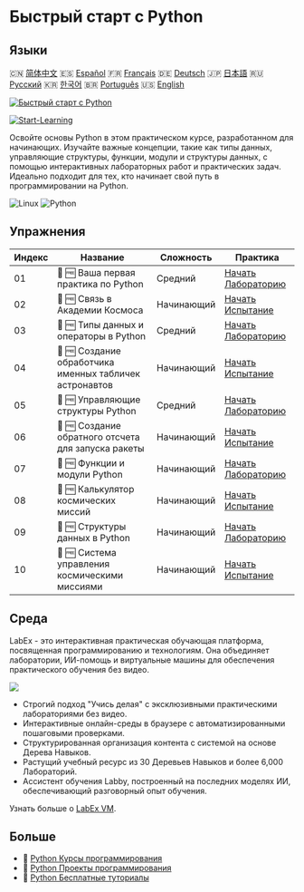 # Быстрый старт с Python

## Языки

🇨🇳 [简体中文](README_zh.md) 🇪🇸 [Español](README_es.md) 🇫🇷 [Français](README_fr.md) 🇩🇪 [Deutsch](README_de.md) 🇯🇵 [日本語](README_ja.md) 🇷🇺 [Русский](README_ru.md) 🇰🇷 [한국어](README_ko.md) 🇧🇷 [Português](README_pt.md) 🇺🇸 [English](README.md) 

[![Быстрый старт с Python](https://cover-creator.labex.io/quick-start-with-python.png?lang=ru)](https://labex.io/ru/courses/quick-start-with-python)

[![Start-Learning](https://img.shields.io/badge/Start-Learning-whitesmoke?style=for-the-badge)](https://labex.io/ru/courses/quick-start-with-python)

Освойте основы Python в этом практическом курсе, разработанном для начинающих. Изучайте важные концепции, такие как типы данных, управляющие структуры, функции, модули и структуры данных, с помощью интерактивных лабораторных работ и практических задач. Идеально подходит для тех, кто начинает свой путь в программировании на Python.

![Linux](https://img.shields.io/badge/Linux-whitesmoke?style=for-the-badge&logo=linux)
![Python](https://img.shields.io/badge/Python-whitesmoke?style=for-the-badge&logo=python)


## Упражнения

|   Индекс | Название                                                | Сложность   | Практика                                                                                                                          |
|----------|---------------------------------------------------------|-------------|-----------------------------------------------------------------------------------------------------------------------------------|
|       01 | 📖 🆓 Ваша первая практика по Python                    | Средний     | <a target='_blank' href='https://labex.io/ru/tutorials/python-your-first-python-lab-270256'>Начать Лабораторию</a>                |
|       02 | 🎯 🆓 Связь в Академии Космоса                          | Начинающий  | <a target='_blank' href='https://labex.io/ru/tutorials/python-space-academy-communication-393069'>Начать Испытание</a>            |
|       03 | 📖 🆓 Типы данных и операторы в Python                  | Средний     | <a target='_blank' href='https://labex.io/ru/tutorials/python-python-data-types-and-operators-393077'>Начать Лабораторию</a>      |
|       04 | 🎯 🆓 Создание обработчика именных табличек астронавтов | Начинающий  | <a target='_blank' href='https://labex.io/ru/tutorials/python-create-an-astronaut-name-tag-processor-393083'>Начать Испытание</a> |
|       05 | 📖 🆓 Управляющие структуры Python                      | Средний     | <a target='_blank' href='https://labex.io/ru/tutorials/python-python-control-structures-393123'>Начать Лабораторию</a>            |
|       06 | 🎯 🆓 Создание обратного отсчета для запуска ракеты     | Начинающий  | <a target='_blank' href='https://labex.io/ru/tutorials/python-create-a-rocket-launch-countdown-393128'>Начать Испытание</a>       |
|       07 | 📖 🆓 Функции и модули Python                           | Начинающий  | <a target='_blank' href='https://labex.io/ru/tutorials/python-python-functions-and-modules-393141'>Начать Лабораторию</a>         |
|       08 | 🎯 🆓 Калькулятор космических миссий                    | Начинающий  | <a target='_blank' href='https://labex.io/ru/tutorials/python-space-mission-calculator-393156'>Начать Испытание</a>               |
|       09 | 📖 🆓 Структуры данных в Python                         | Начинающий  | <a target='_blank' href='https://labex.io/ru/tutorials/python-python-data-structures-393168'>Начать Лабораторию</a>               |
|       10 | 🎯 🆓 Система управления космическими миссиями          | Начинающий  | <a target='_blank' href='https://labex.io/ru/tutorials/python-space-mission-management-system-393176'>Начать Испытание</a>        |

## Среда

LabEx - это интерактивная практическая обучающая платформа, посвященная программированию и технологиям. Она объединяет лаборатории, ИИ-помощь и виртуальные машины для обеспечения практического обучения без видео.

![](https://tutorial-screenshot.getvm.io/images/vm-1725247253.png)

- Строгий подход "Учись делая" с эксклюзивными практическими лабораториями без видео.
- Интерактивные онлайн-среды в браузере с автоматизированными пошаговыми проверками.
- Структурированная организация контента с системой на основе Дерева Навыков.
- Растущий учебный ресурс из 30 Деревьев Навыков и более 6,000 Лабораторий.
- Ассистент обучения Labby, построенный на последних моделях ИИ, обеспечивающий разговорный опыт обучения.

Узнать больше о [LabEx VM](https://support.labex.io/using-labex/virtual-machine).

## Больше

- 🔗 [Python Курсы программирования](https://github.com/labex-labs/awesome-programming-courses)
- 🔗 [Python Проекты программирования](https://github.com/labex-labs/awesome-programming-projects)
- 🔗 [Python Бесплатные туториалы](https://github.com/labex-labs/python-free-tutorials)

